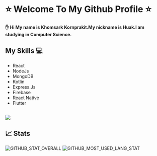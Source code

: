 # :star: Welcome To My Github Profile :star:
#### :raised_hand: Hi My name is Khomsark Kornprakit.My nickname is Huak.I am studying in Computer Science.

## My Skills :computer:
* React
* NodeJs
* MongoDB
* Kotlin
* Express.Js
* Firebase
* React Native
* Flutter 

![](https://komarev.com/ghpvc/?username=kauhaz&color=green)
---
<!--
**kauhaz/kauhaz** is a ✨ _special_ ✨ repository because its `README.md` (this file) appears on your GitHub profile.

Here are some ideas to get you started:

- 🔭 I’m currently working on ...
- 🌱 I’m currently learning ...
- 👯 I’m looking to collaborate on ...
- 🤔 I’m looking for help with ...
- 💬 Ask me about ...
- 📫 How to reach me: ...
- 😄 Pronouns: ...
- ⚡ Fun fact: ...
-->
## 📈 Stats
![GITHUB_STAT_OVERALL](https://github-readme-stats.vercel.app/api?username=kauhaz&show_icons=true&theme=material-palenight&count_private=true&include_all_commits=true&hide_title=false&line_height=21)
![GITHUB_MOST_USED_LANG_STAT](https://github-readme-stats.vercel.app/api/top-langs/?username=kauhaz&layout=compact)

